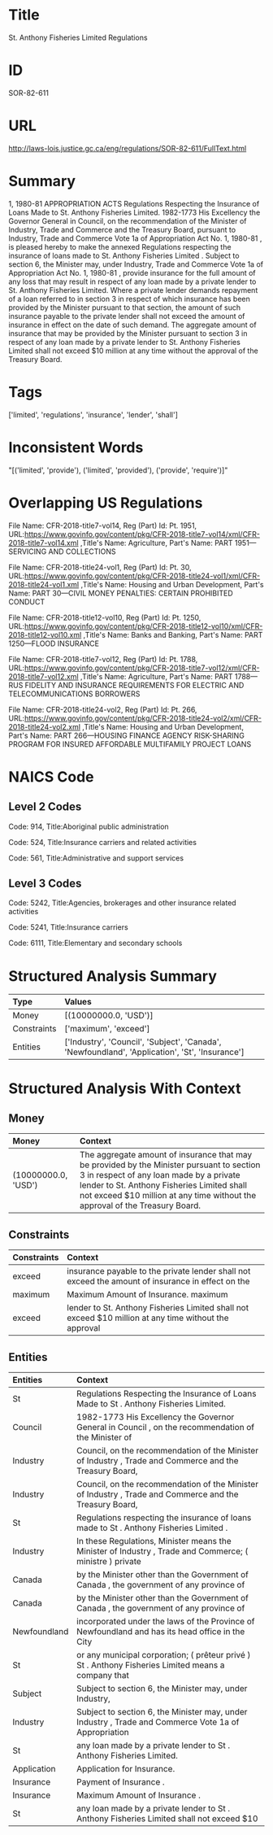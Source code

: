 # Title
St. Anthony Fisheries Limited Regulations


# ID
SOR-82-611

# URL
http://laws-lois.justice.gc.ca/eng/regulations/SOR-82-611/FullText.html


# Summary
1, 1980-81 APPROPRIATION ACTS Regulations Respecting the Insurance of Loans Made to St. Anthony Fisheries Limited.
1982-1773 His Excellency the Governor General in Council, on the recommendation of the Minister of Industry, Trade and Commerce and the Treasury Board, pursuant to Industry, Trade and Commerce Vote 1a of  Appropriation Act No. 1, 1980-81 , is pleased hereby to make the annexed  Regulations respecting the insurance of loans made to St. Anthony Fisheries Limited .
Subject to section 6, the Minister may, under Industry, Trade and Commerce Vote 1a of  Appropriation Act No. 1, 1980-81 , provide insurance for the full amount of any loss that may result in respect of any loan made by a private lender to St. Anthony Fisheries Limited.
Where a private lender demands repayment of a loan referred to in section 3 in respect of which insurance has been provided by the Minister pursuant to that section, the amount of such insurance payable to the private lender shall not exceed the amount of insurance in effect on the date of such demand.
The aggregate amount of insurance that may be provided by the Minister pursuant to section 3 in respect of any loan made by a private lender to St. Anthony Fisheries Limited shall not exceed $10 million at any time without the approval of the Treasury Board.


# Tags
['limited', 'regulations', 'insurance', 'lender', 'shall']


# Inconsistent Words
"[('limited', 'provide'), ('limited', 'provided'), ('provide', 'require')]"


# Overlapping US Regulations
File Name: CFR-2018-title7-vol14, Reg (Part) Id: Pt. 1951, URL:https://www.govinfo.gov/content/pkg/CFR-2018-title7-vol14/xml/CFR-2018-title7-vol14.xml
,Title's Name: Agriculture, Part's Name: PART 1951—SERVICING AND COLLECTIONS

File Name: CFR-2018-title24-vol1, Reg (Part) Id: Pt. 30, URL:https://www.govinfo.gov/content/pkg/CFR-2018-title24-vol1/xml/CFR-2018-title24-vol1.xml
,Title's Name: Housing and Urban Development, Part's Name: PART 30—CIVIL MONEY PENALTIES: CERTAIN PROHIBITED CONDUCT

File Name: CFR-2018-title12-vol10, Reg (Part) Id: Pt. 1250, URL:https://www.govinfo.gov/content/pkg/CFR-2018-title12-vol10/xml/CFR-2018-title12-vol10.xml
,Title's Name: Banks and Banking, Part's Name: PART 1250—FLOOD INSURANCE

File Name: CFR-2018-title7-vol12, Reg (Part) Id: Pt. 1788, URL:https://www.govinfo.gov/content/pkg/CFR-2018-title7-vol12/xml/CFR-2018-title7-vol12.xml
,Title's Name: Agriculture, Part's Name: PART 1788—RUS FIDELITY AND INSURANCE REQUIREMENTS FOR ELECTRIC AND TELECOMMUNICATIONS BORROWERS

File Name: CFR-2018-title24-vol2, Reg (Part) Id: Pt. 266, URL:https://www.govinfo.gov/content/pkg/CFR-2018-title24-vol2/xml/CFR-2018-title24-vol2.xml
,Title's Name: Housing and Urban Development, Part's Name: PART 266—HOUSING FINANCE AGENCY RISK-SHARING PROGRAM FOR INSURED AFFORDABLE MULTIFAMILY PROJECT LOANS




# NAICS Code
## Level 2 Codes
Code: 914, Title:Aboriginal public administration

Code: 524, Title:Insurance carriers and related activities

Code: 561, Title:Administrative and support services




## Level 3 Codes
Code: 5242, Title:Agencies, brokerages and other insurance related activities

Code: 5241, Title:Insurance carriers

Code: 6111, Title:Elementary and secondary schools







# Structured Analysis Summary
| Type        | Values                                                                                         |
|:------------|:-----------------------------------------------------------------------------------------------|
| Money       | [(10000000.0, 'USD')]                                                                          |
| Constraints | ['maximum', 'exceed']                                                                          |
| Entities    | ['Industry', 'Council', 'Subject', 'Canada', 'Newfoundland', 'Application', 'St', 'Insurance'] |


# Structured Analysis With Context
 


## Money
| Money               | Context                                                                                                                                                                                                                                                            |
|:--------------------|:-------------------------------------------------------------------------------------------------------------------------------------------------------------------------------------------------------------------------------------------------------------------|
| (10000000.0, 'USD') | The aggregate amount of insurance that may be provided by the Minister pursuant to section 3 in respect of any loan made by a private lender to St. Anthony Fisheries Limited shall not exceed $10 million at any time without the approval of the Treasury Board. |


## Constraints
| Constraints   | Context                                                                                               |
|:--------------|:------------------------------------------------------------------------------------------------------|
| exceed        | insurance payable to the private lender shall not exceed the amount of insurance in effect on the     |
| maximum       | Maximum Amount of Insurance. maximum                                                                  |
| exceed        | lender to St. Anthony Fisheries Limited shall not exceed $10 million at any time without the approval |


## Entities
| Entities     | Context                                                                                                    |
|:-------------|:-----------------------------------------------------------------------------------------------------------|
| St           | Regulations Respecting the Insurance of Loans Made to St . Anthony Fisheries Limited.                      |
| Council      | 1982-1773 His Excellency the Governor General in  Council , on the recommendation of the Minister of       |
| Industry     | Council, on the recommendation of the Minister of Industry , Trade and Commerce and the Treasury Board,    |
| Industry     | Council, on the recommendation of the Minister of Industry , Trade and Commerce and the Treasury Board,    |
| St           | Regulations respecting the insurance of loans made to St . Anthony Fisheries Limited .                     |
| Industry     | In these Regulations, Minister  means the Minister of  Industry , Trade and Commerce; ( ministre ) private |
| Canada       | by the Minister other than the Government of Canada , the government of any province of                    |
| Canada       | by the Minister other than the Government of Canada , the government of any province of                    |
| Newfoundland | incorporated under the laws of the Province of Newfoundland and has its head office in the City            |
| St           | or any municipal corporation; ( prêteur privé ) St . Anthony Fisheries Limited means a company that        |
| Subject      | Subject to section 6, the Minister may, under Industry,                                                    |
| Industry     | Subject to section 6, the Minister may, under  Industry , Trade and Commerce Vote 1a of Appropriation      |
| St           | any loan made by a private lender to St . Anthony Fisheries Limited.                                       |
| Application  | Application  for Insurance.                                                                                |
| Insurance    | Payment of  Insurance .                                                                                    |
| Insurance    | Maximum Amount of  Insurance .                                                                             |
| St           | any loan made by a private lender to St . Anthony Fisheries Limited shall not exceed $10                   |


